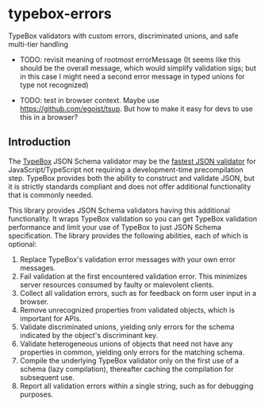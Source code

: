 # typebox-errors

TypeBox validators with custom errors, discriminated unions, and safe multi-tier handling

- TODO: revisit meaning of rootmost errorMessage (It seems like this should be the overall message, which would simplify validation sigs; but in this case I might need a second error message in typed unions for type not recognized)

- TODO: test in browser context. Maybe use https://github.com/egoist/tsup. But how to make it easy for devs to use this in a browser?

## Introduction

The [TypeBox](https://github.com/sinclairzx81/typebox) JSON Schema validator may be the [fastest JSON validator](https://moltar.github.io/typescript-runtime-type-benchmarks/) for JavaScript/TypeScript not requiring a development-time precompilation step. TypeBox provides both the ability to construct and validate JSON, but it is strictly standards compliant and does not offer additional functionality that is commonly needed.

This library provides JSON Schema validators having this additional functionality. It wraps TypeBox validation so you can get TypeBox validation performance and limit your use of TypeBox to just JSON Schema specification. The library provides the following abilities, each of which is optional:

1. Replace TypeBox's validation error messages with your own error messages.
2. Fail validation at the first encountered validation error. This minimizes server resources consumed by faulty or malevolent clients.
3. Collect all validation errors, such as for feedback on form user input in a browser.
4. Remove unrecognized properties from validated objects, which is important for APIs.
5. Validate discriminated unions, yielding only errors for the schema indicated by the object's discriminant key.
6. Validate heterogeneous unions of objects that need not have any properties in common, yielding only errors for the matching schema.
7. Compile the underlying TypeBox validator only on the first use of a schema (lazy compilation), thereafter caching the compilation for subsequent use.
8. Report all validation errors within a single string, such as for debugging purposes.
